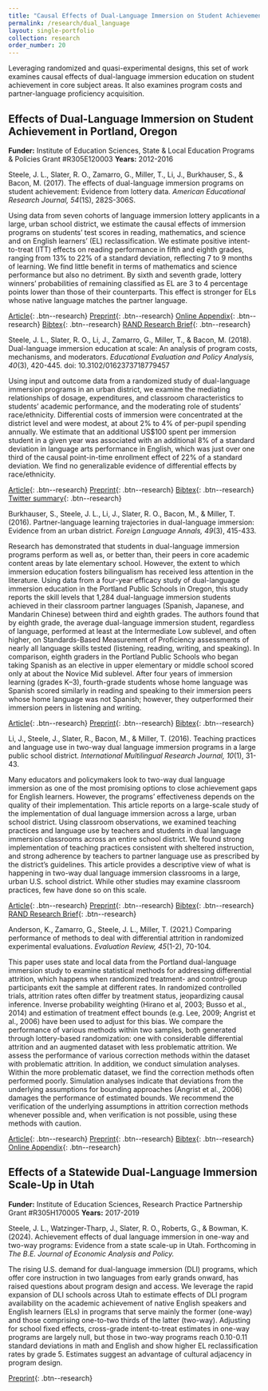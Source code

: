 ```yaml
---
title: "Causal Effects of Dual-Language Immersion on Student Achievement"
permalink: /research/dual_language
layout: single-portfolio
collection: research
order_number: 20
---
```


Leveraging randomized and quasi-experimental designs, this set of work examines causal effects of dual-language immersion education on student achievement in core subject areas. It also examines program costs and partner-language proficiency acquisition. 

## Effects of Dual-Language Immersion on Student Achievement in Portland, Oregon 
**Funder:** Institute of Education Sciences, State & Local Education Programs & Policies Grant #R305E120003
**Years:** 2012-2016

Steele, J. L., Slater, R. O., Zamarro, G., Miller, T., Li, J., Burkhauser, S., & Bacon, M. (2017). The effects of dual-language immersion programs on student achievement: Evidence from lottery data. *American Educational Research Journal, 54*(1S), 282S-306S.

Using data from seven cohorts of language immersion lottery applicants in a large, urban school district, we estimate the causal effects of immersion programs on students’ test scores in reading, mathematics, and science and on English learners’ (EL) reclassification. We estimate positive intent-to-treat (ITT) effects on reading performance in fifth and eighth grades, ranging from 13% to 22% of a standard deviation, reflecting 7 to 9 months of learning. We find little benefit in terms of mathematics and science performance but also no detriment. By sixth and seventh grade, lottery winners’ probabilities of remaining classified as EL are 3 to 4 percentage points lower than those of their counterparts. This effect is stronger for ELs whose native language matches the partner language.
  
[Article](https://journals.sagepub.com/doi/10.3102/0002831216634463){: .btn--research} 
[Preprint](/files/2017-dli-effects-preprint.pdf){: .btn--research} 
[Online Appendix](/files/2017-dli-effects-appendix.pdf){: .btn--research} 
[Bibtex](https://scholar.googleusercontent.com/scholar.bib?q=info:HfETI4ouGEEJ:scholar.google.com/&output=citation&scisdr=CgXItk0jEPb7otBL3Iw:AAGBfm0AAAAAYQxOxIzgpMXv6wELLW3e7srI7L5MBBPo&scisig=AAGBfm0AAAAAYQxOxJWGL4ClHQZpwBKQ4vx9Fvzm5vwU&scisf=4&ct=citation&cd=-1&hl=en){: .btn--research} 
[RAND Research Brief](https://www.rand.org/pubs/research_briefs/RB9903.html){: .btn--research}


Steele, J. L., Slater, R. O., Li, J., Zamarro, G., Miller, T., & Bacon, M. (2018). Dual-language immersion education at scale: An analysis of program costs, mechanisms, and moderators. *Educational Evaluation and Policy Analysis, 40*(3), 420-445. doi: 10.3102/0162373718779457

Using input and outcome data from a randomized study of dual-language immersion programs in an urban district, we examine the mediating relationships of dosage, expenditures, and classroom characteristics to students’ academic performance, and the moderating role of students’ race/ethnicity. Differential costs of immersion were concentrated at the district level and were modest, at about 2% to 4% of per-pupil spending annually. We estimate that an additional US$100 spent per immersion student in a given year was associated with an additional 8% of a standard deviation in language arts performance in English, which was just over one third of the causal point-in-time enrollment effect of 22% of a standard deviation. We find no generalizable evidence of differential effects by race/ethnicity.
  
[Article](https://www.tandfonline.com/doi/full/10.1080/19313152.2016.1118669){: .btn--research} 
[Preprint](/files/2018-cost-mechanisms-preprint.pdf){: .btn--research} 
[Bibtex](https://scholar.googleusercontent.com/scholar.bib?q=info:c2w7TS0rIOMJ:scholar.google.com/&output=citation&scisdr=CgXItk0jEPb7otBKPPU:AAGBfm0AAAAAYQxPJPUEGS2U2Hz_KdDTvsGOem0zrJAr&scisig=AAGBfm0AAAAAYQxPJNH7AHZfU0sI7EvuSbnx1PrlR3d1&scisf=4&ct=citation&cd=-1&hl=en){: .btn--research} 
[Twitter summary](https://twitter.com/jensteeledc/status/1010164563617165313){: .btn--research} 


Burkhauser, S., Steele, J. L., Li, J., Slater, R. O., Bacon, M., & Miller, T. (2016). Partner-language learning trajectories in dual-language immersion: Evidence from an urban district. *Foreign Language Annals, 49*(3), 415-433.

Research has demonstrated that students in dual-language immersion programs perform as well as, or better than, their peers in core academic content areas by late elementary school. However, the extent to which immersion education fosters bilingualism has received less attention in the literature. Using data from a four-year efficacy study of dual-language immersion education in the Portland Public Schools in Oregon, this study reports the skill levels that 1,284 dual-language immersion students achieved in their classroom partner languages (Spanish, Japanese, and Mandarin Chinese) between third and eighth grades. The authors found that by eighth grade, the average dual-language immersion student, regardless of language, performed at least at the Intermediate Low sublevel, and often higher, on Standards-Based Measurement of Proficiency assessments of nearly all language skills tested (listening, reading, writing, and speaking). In comparison, eighth graders in the Portland Public Schools who began taking Spanish as an elective in upper elementary or middle school scored only at about the Novice Mid sublevel. After four years of immersion learning (grades K­–3), fourth-grade students whose home language was Spanish scored similarly in reading and speaking to their immersion peers whose home language was not Spanish; however, they outperformed their immersion peers in listening and writing.

[Article](https://onlinelibrary.wiley.com/doi/full/10.1111/flan.12218){: .btn--research} 
[Preprint](/files/2016-dli-lang-profic.pdf){: .btn--research} 
[Bibtex](https://scholar.googleusercontent.com/scholar.bib?q=info:W_OFiATjMo0J:scholar.google.com/&output=citation&scisdr=CgXItk0jEPb7otBKR2w:AAGBfm0AAAAAYQxPX2y2jLemS0Qeky1UhZEBNAFKZiQ0&scisig=AAGBfm0AAAAAYQxPXwrSo2cd6H8u5zOjMpKaMRFeqC80&scisf=4&ct=citation&cd=-1&hl=en){: .btn--research} 


Li, J., Steele, J., Slater, R., Bacon, M., & Miller, T. (2016). Teaching practices and language use in two-way dual language immersion programs in a large public school district. *International Multilingual Research Journal, 10*(1), 31-43.

Many educators and policymakers look to two-way dual language immersion as one of the most promising options to close achievement gaps for English learners. However, the programs’ effectiveness depends on the quality of their implementation. This article reports on a large-scale study of the implementation of dual language immersion across a large, urban school district. Using classroom observations, we examined teaching practices and language use by teachers and students in dual language immersion classrooms across an entire school district. We found strong implementation of teaching practices consistent with sheltered instruction, and strong adherence by teachers to partner language use as prescribed by the district’s guidelines. This article provides a descriptive view of what is happening in two-way dual language immersion classrooms in a large, urban U.S. school district. While other studies may examine classroom practices, few have done so on this scale.

[Article](https://www.tandfonline.com/doi/full/10.1080/19313152.2016.1118669){: .btn--research} 
[Preprint](/files/2016-implem-dli-preprint.pdf){: .btn--research} 
[Bibtex](https://scholar.googleusercontent.com/scholar.bib?q=info:0NnpUqc_3rEJ:scholar.google.com/&output=citation&scisdr=CgXItk0jEPb7otBKrDY:AAGBfm0AAAAAYQxPtDY_NqWFVtnugCOsXdZ8R6JTT2Dm&scisig=AAGBfm0AAAAAYQxPtC96ZzwtQsVY5jIjUSE6BUyweex_&scisf=4&ct=citation&cd=-1&hl=en){: .btn--research} 
[RAND Research Brief](https://www.rand.org/pubs/research_briefs/RB9921.html){: .btn--research}   


Anderson, K., Zamarro, G., Steele, J. L., Miller, T. (2021.) Comparing performance of methods to deal with differential attrition in randomized experimental evaluations. *Evaluation Review, 45*(1-2), 70-104.

This paper uses state and local data from the Portland dual-language immersion study to examine statistical methods for addressing differential attrition, which happens when randomized 
treatment- and control-group participants exit the sample at different rates. In randomized controlled trials, attrition rates often differ by treatment status, jeopardizing causal inference. 
Inverse probability weighting (Hirano et al, 2003; Busso et al., 2014) 
and estimation of treatment effect bounds (e.g. Lee, 2009; Angrist et al., 2006) have been used to adjust for this bias. We compare the performance of various methods within two samples, 
both generated through lottery-based randomization: one with considerable differential attrition and an augmented dataset with less problematic attrition. We assess the 
performance of various correction methods within the dataset with problematic attrition. In addition, we conduct simulation analyses. Within the more problematic dataset, we find the 
correction methods often performed poorly. Simulation analyses indicate that deviations from the underlying assumptions for bounding approaches (Angrist et al., 2006) damages the 
performance of estimated bounds. We recommend the verification of the underlying assumptions in attrition correction methods whenever possible and, when verification is not possible, 
using these methods with caution.

[Article](https://doi.org/10.1177/0193841X211034363){: .btn--research} 
[Preprint](/files/2021-difattrit-preprint.pdf){: .btn--research} 
[Bibtex](https://scholar.googleusercontent.com/scholar.bib?q=info:EsaeEyxt2JoJ:scholar.google.com/&output=citation&scisdr=CgXItk0jEPb7osgP_S4:AAGBfm0AAAAAYRQK5S6deM_8OvtaGa6R7Kh_hA_JQVA3&scisig=AAGBfm0AAAAAYRQK5YSZ8i6UxzhB_HOvxbGTv62ErOIN&scisf=4&ct=citation&cd=-1&hl=en){: .btn--research} 
[Online Appendix](https://journals.sagepub.com/doi/suppl/10.1177/0193841X211034363){: .btn--research}  


## Effects of a Statewide Dual-Language Immersion Scale-Up in Utah
**Funder:** Institute of Education Sciences, Research Practice Partnership Grant #R305H170005
**Years:** 2017-2019

Steele, J. L., Watzinger-Tharp, J., Slater, R. O., Roberts, G., & Bowman, K. (2024). Achievement effects of dual language immersion in one-way and two-way programs: Evidence from a state scale-up in Utah. Forthcoming in *The B.E. Journal of Economic Analysis and Policy.*

The rising U.S. demand for dual-language immersion (DLI) programs, which offer core instruction in two languages from early grands onward, 
has raised questions about program design and access. We leverage the rapid expansion of DLI schools across Utah to estimate effects of 
DLI program availability on the academic achievement of native English speakers and English learners (ELs) in programs that serve mainly 
the former (one-way) and those comprising one-to-two thirds of the latter (two-way). Adjusting for school fixed effects, cross-grade 
intent-to-treat estimates in one-way programs are largely null, but those in two-way programs reach 0.10-0.11 standard deviations in math 
and English and show higher EL reclassification rates by grade 5. Estimates suggest an advantage of cultural adjacency in program design.

[Preprint](/files/Utah_WP_2024_PREPRINT.pdf){: .btn--research}  
